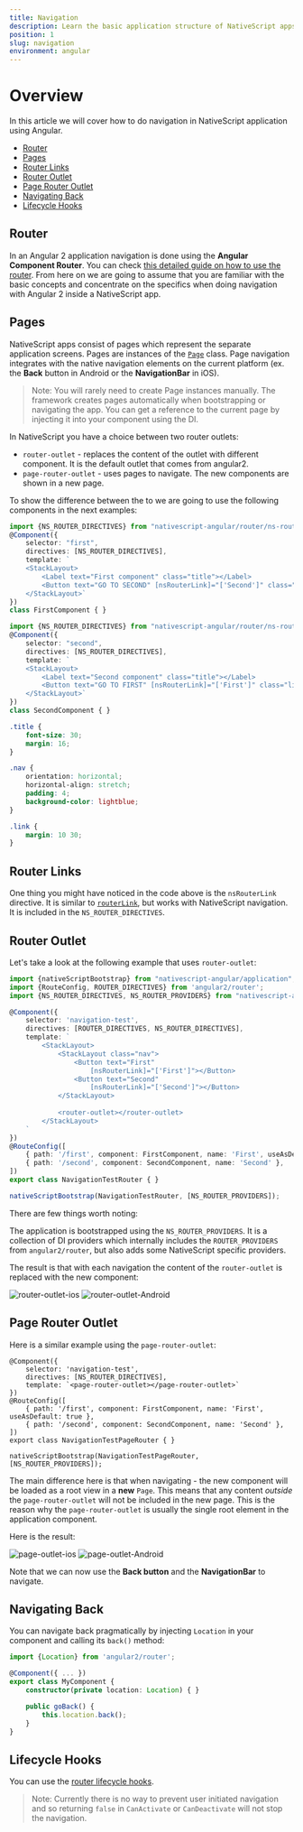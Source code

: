 ```yaml
---
title: Navigation
description: Learn the basic application structure of NativeScript apps and how to navigate inside your app.
position: 1
slug: navigation
environment: angular
---
```


# Overview
In this article we will cover how to do navigation in NativeScript application using Angular.

* [Router](#router)
* [Pages](#pages)
* [Router Links](#router-links)
* [Router Outlet](#router-outlet)
* [Page Router Outlet](#page-router-outlet)
* [Navigating Back](#navigate-back)
* [Lifecycle Hooks](#lifecycle-hooks)

## Router

In an Angular 2 application navigation is done using the **Angular Component Router**. You can check [this detailed guide on how to use the router](https://angular.io/docs/ts/latest/guide/router.html). From here on we are going to assume that you are familiar with the basic concepts and concentrate on the specifics when doing navigation with Angular 2 inside a NativeScript app. 

## Pages

NativeScript apps consist of pages which represent the separate application screens. Pages are instances of the [`Page`]({{site.baseurl}}/ApiReference/ui/page/Page.md) class. Page navigation integrates with the native navigation elements on the current platform (ex. the **Back** button in Android or the **NavigationBar** in iOS). 

> Note: You will rarely need to create Page instances manually. The framework creates pages automatically when bootstrapping or navigating the app. You can get a reference to the current page by injecting it into your component using the DI.

In NativeScript you have a choice between two router outlets:
* `router-outlet` - replaces the content of the outlet with different component. It is the default outlet that comes from angular2.
* `page-router-outlet` - uses pages to navigate. The new components are shown in a new page.

To show the difference between the to we are going to use the following components in the next examples:

``` first-component.ts
import {NS_ROUTER_DIRECTIVES} from "nativescript-angular/router/ns-router";
@Component({
    selector: "first",
    directives: [NS_ROUTER_DIRECTIVES],
    template: `
    <StackLayout>
        <Label text="First component" class="title"></Label>
        <Button text="GO TO SECOND" [nsRouterLink]="['Second']" class="link"></Button>
    </StackLayout>`
})
class FirstComponent { }
```
``` second-component.ts
import {NS_ROUTER_DIRECTIVES} from "nativescript-angular/router/ns-router";
@Component({
    selector: "second",
    directives: [NS_ROUTER_DIRECTIVES],
    template: `
    <StackLayout>
        <Label text="Second component" class="title"></Label>
        <Button text="GO TO FIRST" [nsRouterLink]="['First']" class="link"></Button>
    </StackLayout>`
})
class SecondComponent { }
```
``` app.css
.title {
    font-size: 30;
    margin: 16;
}

.nav {
    orientation: horizontal;
    horizontal-align: stretch;
    padding: 4;
    background-color: lightblue;
}

.link {
    margin: 10 30;
}
```

## Router Links

One thing you might have noticed in the code above is the `nsRouterLink` directive. It is similar to [`routerLink`](https://angular.io/docs/ts/latest/guide/router.html#!#-routerlink-binding), but works with NativeScript navigation. It is included in the `NS_ROUTER_DIRECTIVES`.

## Router Outlet

Let's take a look at the following example that uses `router-outlet`:

``` TypeScript
import {nativeScriptBootstrap} from "nativescript-angular/application";
import {RouteConfig, ROUTER_DIRECTIVES} from 'angular2/router';
import {NS_ROUTER_DIRECTIVES, NS_ROUTER_PROVIDERS} from "nativescript-angular/router";

@Component({
    selector: 'navigation-test',
    directives: [ROUTER_DIRECTIVES, NS_ROUTER_DIRECTIVES],
    template: `
        <StackLayout>
            <StackLayout class="nav">
                <Button text="First" 
                    [nsRouterLink]="['First']"></Button>
                <Button text="Second"
                    [nsRouterLink]="['Second']"></Button>
            </StackLayout>
            
            <router-outlet></router-outlet>
        </StackLayout>
    `
})
@RouteConfig([
    { path: '/first', component: FirstComponent, name: 'First', useAsDefault: true },
    { path: '/second', component: SecondComponent, name: 'Second' },
])
export class NavigationTestRouter { }

nativeScriptBootstrap(NavigationTestRouter, [NS_ROUTER_PROVIDERS]);
```

There are few things worth noting:

The application is bootstrapped using the `NS_ROUTER_PROVIDERS`. It is a collection of DI providers which internally includes the `ROUTER_PROVIDERS` from `angular2/router`, but also adds some NativeScript specific providers. 

The result is that with each navigation the content of the `router-outlet` is replaced with the new component:

![router-outlet-ios](../img/navigation-angular/outlet-ios.gif "RouterOutlet IOS")
![router-outlet-Android](../img/navigation-angular/outlet-android.gif "RouterOutlet Android")

## Page Router Outlet

Here is a similar example using the `page-router-outlet`:

```
@Component({
    selector: 'navigation-test',
    directives: [NS_ROUTER_DIRECTIVES],
    template: `<page-router-outlet></page-router-outlet>`
})
@RouteConfig([
    { path: '/first', component: FirstComponent, name: 'First', useAsDefault: true },
    { path: '/second', component: SecondComponent, name: 'Second' },
])
export class NavigationTestPageRouter { }

nativeScriptBootstrap(NavigationTestPageRouter, [NS_ROUTER_PROVIDERS]);
```

The main difference here is that when navigating - the new component will be loaded as a root view in a **new** `Page`. This means that any content *outside* the `page-router-outlet` will not be included in the new page. This is the reason why the `page-router-outlet` is usually the single root element in the application component. 

Here is the result:

![page-outlet-ios](../img/navigation-angular/page-outlet-ios.gif "PageRouterOutlet IOS")
![page-outlet-Android](../img/navigation-angular/page-outlet-android.gif "PageRouterOutlet Android")

Note that we can now use the **Back button** and the **NavigationBar** to navigate. 


## Navigating Back

You can navigate back pragmatically by injecting `Location` in your component and calling its `back()` method:

``` Typescript
import {Location} from 'angular2/router';

@Component({ ... })
export class MyComponent {
    constructor(private location: Location) { }

    public goBack() {
        this.location.back();
    }
}
```

## Lifecycle Hooks

You can use the [router lifecycle hooks](http://angular.io/docs/ts/latest/guide/router.html#!#lifecycle-hooks). 

> Note: Currently there is no way to prevent user initiated navigation and so returning `false` in `CanActivate` or `CanDeactivate` will not stop the navigation.
